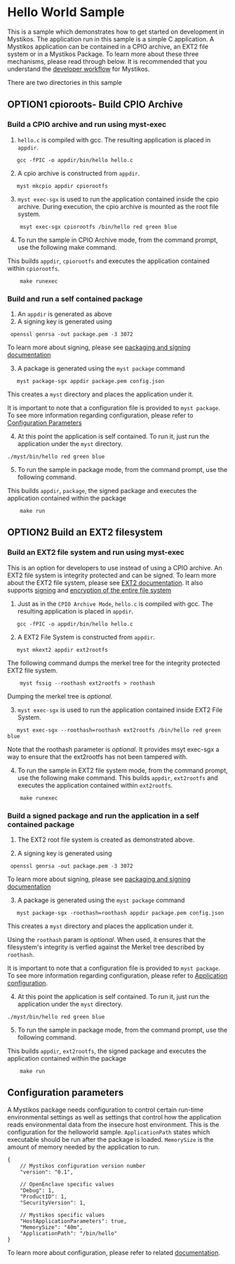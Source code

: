 # Hello World Sample

This is a sample which demonstrates how to get started on development in Mystikos.
The application run in this sample is a simple C application.
A Mystikos application can be contained in a CPIO archive, an EXT2 file system or in a Mystikos Package.
To learn more about these three mechanisms, please read through below.
It is recommended that you understand the [developer workflow](../doc/user-getting-started.md#app-development-workflow) for Mystikos.


There are two directories in this sample

## OPTION1 cpioroots- Build CPIO Archive

### Build a CPIO archive and run using myst-exec
1. `hello.c` is compiled with gcc. The resulting application is placed in `appdir`.
```
   gcc -fPIC -o appdir/bin/hello hello.c
```
2. A cpio archive is constructed from `appdir`. 
```
   myst mkcpio appdir cpiorootfs
```
3. `myst exec-sgx` is used to run the application contained inside the cpio archive.
During execution, the cpio archive is mounted as the root file system.
```
    msyt exec-sgx cpiorootfs /bin/hello red green blue
```
4. To run the sample in CPIO Archive mode, from the command prompt, use the following make command.

This builds `appdir`, `cpiorootfs` and executes the application contained within `cpiorootfs`.
```
    make runexec
```
### Build and run a self contained package
1. An `appdir` is generated as above
1. A signing key is generated using

```
 openssl genrsa -out package.pem -3 3072
 ```
  To learn more about signing, please see  [packaging and signing documentation](../doc/sign-package.md)

3. A package is generated using the `myst package` command
```
   myst package-sgx appdir package.pem config.json
```
 This creates a `myst` directory and places the application under it.

 It is important to note that a configuration file is provided to `myst package`. 
 To see more information regarding configuration, please refer to [Configuration Parameters](#configuration-parameters)

4. At this point the application is self contained. To run it, just run the application under the `myst` directory.
```
./myst/bin/hello red green blue
```

5. To run the sample in package mode, from the command prompt, use the following command.

This builds `appdir`, `package`, the signed package and executes the application contained within the package
```
    make run

```


## OPTION2 Build an EXT2 filesystem

### Build an EXT2 file system and run using myst-exec
This is an option for developers to use instead of using a CPIO archive.
An EXT2 file system is integrity protected and can be signed.
To learn more about the EXT2 file system, please see [EXT2 documentation](../../doc/using-ext2.md).
It also supports [signing](../../doc/using-ext2.md#creating-a-signed-ext2-image) and
[encryption of the entire file system](../../doc/using-ext2.md#creating-an-encrypted-ext2-image)

1. Just as in the `CPIO Archive Mode`, `hello.c` is compiled with gcc. The resulting application is placed in `appdir`.
```
   gcc -fPIC -o appdir/bin/hello hello.c
```
2. A EXT2 File System is constructed from `appdir`. 
```
   myst mkext2 appdir ext2rootfs
```

The following command dumps the merkel tree for the integrity protected EXT2 file system.
``` 
    myst fssig --roothash ext2rootfs > roothash
```
Dumping the merkel tree is *optional*.

3. `myst exec-sgx` is used to run the application contained inside EXT2  File System.
```
   myst exec-sgx --roothash=roothash ext2rootfs /bin/hello red green blue
```
Note that the roothash parameter is *optional*. It provides msyt exec-sgx a way to ensure that the ext2rootfs has not been tampered with.

4. To run the sample in EXT2 file system mode, from the command prompt, use the following make command.
This builds `appdir`, `ext2rootfs` and executes the application contained within `ext2rootfs`.
```
    make runexec
   ```

### Build a signed package and run the application in a self contained package
1. The EXT2 root file system is created as demonstrated above.

2. A signing key is generated using

```
 openssl genrsa -out package.pem -3 3072
 ```
  To learn more about signing, please see  [packaging and signing documentation](../doc/sign-package.md)

3. A package is generated using the `myst package` command
```
   myst package-sgx -roothash=roothash appdir package.pem config.json
```
 This creates a `myst` directory and places the application under it.
 
 Using the `roothash` param is *optional*. When used, it ensures that the filesystem's integrity is verfied against the Merkel tree described by `roothash`.

 It is important to note that a configuration file is provided to `myst package`. 
 To see more information regarding configuration, please refer to [Application configuration](../../doc/sign-package.md#application-configuration-for-sgx-enclave-packaging).


4. At this point the application is self contained. To run it, just run the application under the `myst` directory.
```
./myst/bin/hello red green blue
```

5. To run the sample in package mode, from the command prompt, use the following command.

This builds `appdir`, `ext2rootfs`, the signed package and executes the application contained within the package
```
    make run
```

## Configuration parameters
A Mystikos package needs configuration to control certain run-time environmental settings as well as settings that control how the application reads environmental data from the insecure host environment.
This is the configuration for the helloworld sample. `ApplicationPath` states which executable should be run after the package is loaded. `MemorySize` is the amount of memory needed by the application to run.

```
{
    // Mystikos configuration version number
    "version": "0.1",

    // OpenEnclave specific values
    "Debug": 1,
    "ProductID": 1,
    "SecurityVersion": 1,

    // Mystikos specific values
    "HostApplicationParameters": true,
    "MemorySize": "40m",
    "ApplicationPath": "/bin/hello"
}
```
To learn more about configuration, please refer to related [documentation](../doc/sign-package.md).
